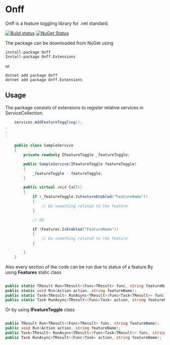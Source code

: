 # Onff
Onff is a feature toggling library for .net standard.

[![Build status](https://ci.appveyor.com/api/projects/status/ocjpch6uo9w20c49?svg=true)](https://ci.appveyor.com/project/moattarwork/onff)
[![NuGet Status](https://img.shields.io/nuget/v/Onff.svg)](https://www.nuget.org/packages/Onff/)

The package can be downloaded from NuGet using

```console
install-package Onff
Install-package Onff.Extensions
```

or

```console
dotnet add package Onff
dotnet add package Onff.Extensions
```

## Usage

The package consists of extensions to register relative services in ServiceCollection.

```csharp
    services.AddFeatureToggling();
.
.
.

    public class SampleService
    {
        private readonly IFeatureToggle _featureToggle;

        public SampleService(IFeatureToggle featureToggle)
        {
            _featureToggle - featureToggle;
        }

        public virtual void Call()
        {
            if (_featureToggle.IsFeatureEnabled("FeatureName"))
            {
                // Do something related to the feature
            }

            // OR

            if (Features.IsEnabled("FeatureName"))
            {
                // Do something related to the feature
            }

        }
    }
```

Also every section of the code can be run due to status of a feature
By using **Features** static class

```csharp

public static TResult Run<TResult>(Func<TResult> func, string featureName);
public static void Run(Action action, string featureName);
public static Task<TResult> RunAsync<TResult>(Func<Task<TResult>> func, string featureName);
public static Task RunAsync<TResult>(Func<Task> action, string featureName);

```

Or by using **IFeatureToggle** class

```csharp

public TResult Run<TResult>(Func<TResult> func, string featureName);
public void Run(Action action, string featureName);
public Task<TResult> RunAsync<TResult>(Func<Task<TResult>> func, string featureName);
public Task RunAsync<TResult>(Func<Task> action, string featureName);

```
